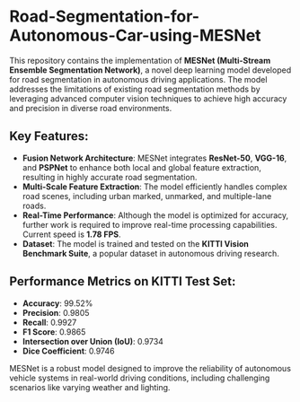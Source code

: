 # Road-Segmentation-for-Autonomous-Car-using-MESNet

This repository contains the implementation of **MESNet (Multi-Stream Ensemble Segmentation Network)**, a novel deep learning model developed for road segmentation in autonomous driving applications. The model addresses the limitations of existing road segmentation methods by leveraging advanced computer vision techniques to achieve high accuracy and precision in diverse road environments.

## Key Features:
- **Fusion Network Architecture**: MESNet integrates **ResNet-50**, **VGG-16**, and **PSPNet** to enhance both local and global feature extraction, resulting in highly accurate road segmentation.
- **Multi-Scale Feature Extraction**: The model efficiently handles complex road scenes, including urban marked, unmarked, and multiple-lane roads.
- **Real-Time Performance**: Although the model is optimized for accuracy, further work is required to improve real-time processing capabilities. Current speed is **1.78 FPS**.
- **Dataset**: The model is trained and tested on the **KITTI Vision Benchmark Suite**, a popular dataset in autonomous driving research.

## Performance Metrics on KITTI Test Set:
- **Accuracy**: 99.52%
- **Precision**: 0.9805
- **Recall**: 0.9927
- **F1 Score**: 0.9865
- **Intersection over Union (IoU)**: 0.9734
- **Dice Coefficient**: 0.9746

MESNet is a robust model designed to improve the reliability of autonomous vehicle systems in real-world driving conditions, including challenging scenarios like varying weather and lighting.
